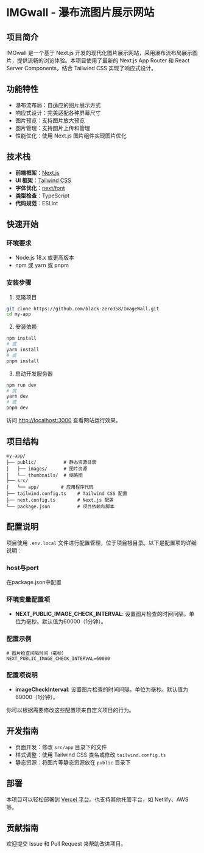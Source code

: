 # IMGwall - 瀑布流图片展示网站

## 项目简介

IMGwall 是一个基于 Next.js 开发的现代化图片展示网站，采用瀑布流布局展示图片，提供流畅的浏览体验。本项目使用了最新的 Next.js App Router 和 React Server Components，结合 Tailwind CSS 实现了响应式设计。

## 功能特性

- 瀑布流布局：自适应的图片展示方式
- 响应式设计：完美适配各种屏幕尺寸
- 图片预览：支持图片放大预览
- 图片管理：支持图片上传和管理
- 性能优化：使用 Next.js 图片组件实现图片优化

## 技术栈

- **前端框架**：[Next.js](https://nextjs.org)
- **UI 框架**：[Tailwind CSS](https://tailwindcss.com)
- **字体优化**：[next/font](https://nextjs.org/docs/app/building-your-application/optimizing/fonts)
- **类型检查**：TypeScript
- **代码规范**：ESLint

## 快速开始

### 环境要求

- Node.js 18.x 或更高版本
- npm 或 yarn 或 pnpm

### 安装步骤

1. 克隆项目
```bash
git clone https://github.com/black-zero358/ImageWall.git
cd my-app
```

2. 安装依赖
```bash
npm install
# 或
yarn install
# 或
pnpm install
```

3. 启动开发服务器
```bash
npm run dev
# 或
yarn dev
# 或
pnpm dev
```

访问 [http://localhost:3000](http://localhost:3000) 查看网站运行效果。

## 项目结构

```
my-app/
├── public/          # 静态资源目录
│   ├── images/      # 图片资源
│   └── thumbnails/  # 缩略图
├── src/
│   └── app/        # 应用程序代码
├── tailwind.config.ts    # Tailwind CSS 配置
├── next.config.ts        # Next.js 配置
└── package.json          # 项目依赖和脚本
```

## 配置说明

项目使用 `.env.local` 文件进行配置管理，位于项目根目录。以下是配置项的详细说明：

### host与port
在package.json中配置

### 环境变量配置项

- **NEXT_PUBLIC_IMAGE_CHECK_INTERVAL**: 设置图片检查的时间间隔，单位为毫秒。默认值为60000（1分钟）。

### 配置示例

```env
# 图片检查间隔时间（毫秒）
NEXT_PUBLIC_IMAGE_CHECK_INTERVAL=60000
```

### 配置项说明

- **imageCheckInterval**: 设置图片检查的时间间隔，单位为毫秒。默认值为60000（1分钟）。

你可以根据需要修改这些配置项来自定义项目的行为。

## 开发指南

- 页面开发：修改 `src/app` 目录下的文件
- 样式调整：使用 Tailwind CSS 类名或修改 `tailwind.config.ts`
- 静态资源：将图片等静态资源放在 `public` 目录下

## 部署

本项目可以轻松部署到 [Vercel 平台](https://vercel.com)。也支持其他托管平台，如 Netlify、AWS 等。

## 贡献指南

欢迎提交 Issue 和 Pull Request 来帮助改进项目。


